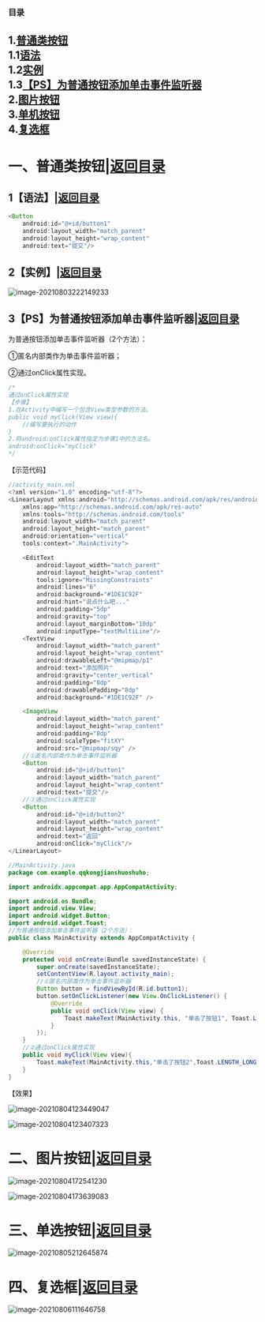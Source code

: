 ### <span id="jump目录">目录</span>  
1.[普通类按钮](#jump1)    
	1.1[语法](#jump1.1)  
	1.2[实例](#jump1.2)  
	1.3[【PS】为普通按钮添加单击事件监听器](#jump1.3)  
2.[图片按钮](#jump2)  
3.[单机按钮](#jump3)  
4.[复选框](#jump4)
----
# <span id="jump1">一、普通类按钮</span>|[返回目录](#jump目录)

## <span id="jump1.1">1【语法】</span>|[返回目录](#jump目录)

```java
<Button
    android:id="@+id/button1"
    android:layout_width="match_parent"
    android:layout_height="wrap_content"
    android:text="提交"/>
```

## <span id="jump1.2">2【实例】</span>|[返回目录](#jump目录)

![image-20210803222149233](https://cdn.jsdelivr.net/gh/FocusOn1/myImg/imgimage-20210803222149233.png)

## <span id="jump1.3">3【PS】为普通按钮添加单击事件监听器</span>|[返回目录](#jump目录)

为普通按钮添加单击事件监听器（2个方法）：

①匿名内部类作为单击事件监听器；

②通过onClick属性实现。

```java 
/*
通过onClick属性实现
【步骤】
1.在Activity中编写一个包含View类型参数的方法。
public void myClick(View view){
	//编写要执行的动作
}
2.将android:onClick属性指定为步骤1中的方法名。
android:onClick="myClick"
*/

```

【示范代码】

```java
//activity_main.xml
<?xml version="1.0" encoding="utf-8"?>
<LinearLayout xmlns:android="http://schemas.android.com/apk/res/android"
    xmlns:app="http://schemas.android.com/apk/res-auto"
    xmlns:tools="http://schemas.android.com/tools"
    android:layout_width="match_parent"
    android:layout_height="match_parent"
    android:orientation="vertical"
    tools:context=".MainActivity">

    <EditText
        android:layout_width="match_parent"
        android:layout_height="wrap_content"
        tools:ignore="MissingConstraints"
        android:lines="6"
        android:background="#1DE1C92F"
        android:hint="说点什么吧..."
        android:padding="5dp"
        android:gravity="top"
        android:layout_marginBottom="10dp"
        android:inputType="textMultiLine"/>
    <TextView
        android:layout_width="match_parent"
        android:layout_height="wrap_content"
        android:drawableLeft="@mipmap/p1"
        android:text="添加照片"
        android:gravity="center_vertical"
        android:padding="8dp"
        android:drawablePadding="8dp"
        android:background="#1DE1C92F" />

    <ImageView
        android:layout_width="match_parent"
        android:layout_height="wrap_content"
        android:padding="8dp"
        android:scaleType="fitXY"
        android:src="@mipmap/sqy" />
    //①匿名内部类作为单击事件监听器
    <Button
        android:id="@+id/button1"
        android:layout_width="match_parent"
        android:layout_height="wrap_content"
        android:text="提交"/>
    //②通过onClick属性实现
    <Button
        android:id="@+id/button2"
        android:layout_width="match_parent"
        android:layout_height="wrap_content"
        android:text="返回"
        android:onClick="myClick"/>
</LinearLayout>

//MainActivity.java            
package com.example.qqkongjianshuoshuho;

import androidx.appcompat.app.AppCompatActivity;

import android.os.Bundle;
import android.view.View;
import android.widget.Button;
import android.widget.Toast;
//为普通按钮添加单击事件监听器（2个方法）：
public class MainActivity extends AppCompatActivity {

    @Override
    protected void onCreate(Bundle savedInstanceState) {
        super.onCreate(savedInstanceState);
        setContentView(R.layout.activity_main);
        //①匿名内部类作为单击事件监听器
        Button button = findViewById(R.id.button1);
        button.setOnClickListener(new View.OnClickListener() {
            @Override
            public void onClick(View view) {
                Toast.makeText(MainActivity.this, "单击了按钮1", Toast.LENGTH_SHORT).show();
            }
        });
    }
    //②通过onClick属性实现
    public void myClick(View view){
        Toast.makeText(MainActivity.this,"单击了按钮2",Toast.LENGTH_LONG).show();
    }
}
```

【效果】

![image-20210804123449047](https://cdn.jsdelivr.net/gh/FocusOn1/myImg/imgimage-20210804123449047.png)

![image-20210804123407323](https://cdn.jsdelivr.net/gh/FocusOn1/myImg/imgimage-20210804123407323.png)

# <span id="jump2">二、图片按钮</span>|[返回目录](#jump目录)

![image-20210804172541230](https://cdn.jsdelivr.net/gh/FocusOn1/myImg/imgimage-20210804172541230.png)

![image-20210804173639083](https://cdn.jsdelivr.net/gh/FocusOn1/myImg/imgimage-20210804173639083.png)

# <span id="jump3">三、单选按钮</span>|[返回目录](#jump目录)

![image-20210805212645874](https://cdn.jsdelivr.net/gh/FocusOn1/myImg/imgimage-20210805212645874.png)

# <span id="jump4">四、复选框</span>|[返回目录](#jump目录)

![image-20210806111646758](https://cdn.jsdelivr.net/gh/FocusOn1/myImg/imgimage-20210806111646758.png)

